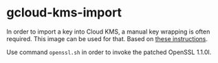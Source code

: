 # gcloud-kms-import

In order to import a key into Cloud KMS, a manual key wrapping is often required. This image can be used for that.
Based on [these instructions](https://cloud.google.com/kms/docs/configuring-openssl-for-manual-key-wrapping).

Use command `openssl.sh` in order to invoke the patched OpenSSL 1.1.0l.
